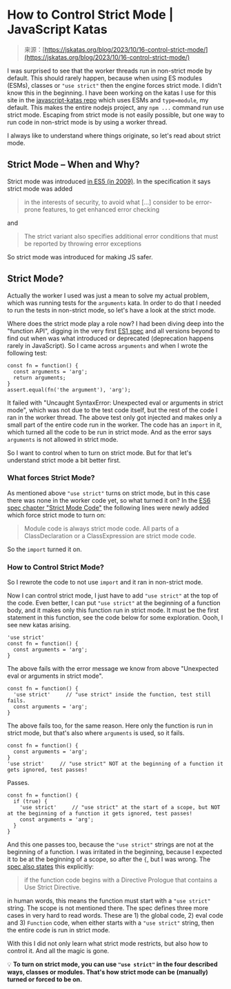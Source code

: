 <!--yml
category: 未分类
date: 2024-05-27 14:30:18
-->

# How to Control Strict Mode | JavaScript Katas

> 来源：[https://jskatas.org/blog/2023/10/16-control-strict-mode/](https://jskatas.org/blog/2023/10/16-control-strict-mode/)

I was surprised to see that the worker threads run in non-strict mode by default. This should rarely happen, because when using ES modules (ESMs), classes or `"use strict"` then the engine forces strict mode. I didn't know this in the beginning. I have been working on the katas I use for this site in the [javascript-katas repo](https://codeberg.org/wolframkriesing/javascript-katas) which uses ESMs and `type=module`, my default. This makes the entire nodejs project, any `npm ...` command run use strict mode. Escaping from strict mode is not easily possible, but one way to run code in non-strict mode is by using a worker thread.

I always like to understand where things originate, so let's read about strict mode.

## Strict Mode – When and Why?

Strict mode was introduced [in ES5 (in 2009)](https://262.ecma-international.org/5.1/#sec-4.2.2). In the specification it says strict mode was added

> in the interests of security, to avoid what [...] consider to be error-prone features, to get enhanced error checking

and

> The strict variant also specifies additional error conditions that must be reported by throwing error exceptions

So strict mode was introduced for making JS safer.

## Strict Mode?

Actually the worker I used was just a mean to solve my actual problem, which was running tests for the `arguments` kata. In order to do that I needed to run the tests in non-strict mode, so let's have a look at the strict mode.

Where does the strict mode play a role now? I had been diving deep into the "function API", digging in the very first [ES1 spec](https://www.ecma-international.org/wp-content/uploads/ECMA-262_1st_edition_june_1997.pdf) and all versions beyond to find out when was what introduced or deprecated (deprecation happens rarely in JavaScript). So I came across `arguments` and when I wrote the following test:

```
const fn = function() {
  const arguments = 'arg';
  return arguments;
}
assert.equal(fn('the argument'), 'arg'); 
```

It failed with "Uncaught SyntaxError: Unexpected eval or arguments in strict mode", which was not due to the test code itself, but the rest of the code I ran in the worker thread. The above test only got injected and makes only a small part of the entire code run in the worker. The code has an `import` in it, which turned all the code to be run in strict mode. And as the error says `arguments` is not allowed in strict mode.

So I want to control when to turn on strict mode. But for that let's understand strict mode a bit better first.

### What forces Strict Mode?

As mentioned above `"use strict"` turns on strict mode, but in this case there was none in the worker code yet, so what turned it on? In the [ES6 spec chapter "Strict Mode Code"](https://262.ecma-international.org/6.0/#sec-strict-mode-code) the following lines were newly added which force strict mode to turn on:

> Module code is always strict mode code.
> All parts of a ClassDeclaration or a ClassExpression are strict mode code.

So the `import` turned it on.

### How to Control Strict Mode?

So I rewrote the code to not use `import` and it ran in non-strict mode.

Now I can control strict mode, I just have to add `"use strict"` at the top of the code. Even better, I can put `"use strict"` at the beginning of a function body, and it makes only this function run in strict mode. It must be the first statement in this function, see the code below for some exploration. Oooh, I see new katas arising.

```
'use strict'
const fn = function() {
  const arguments = 'arg';
} 
```

The above fails with the error message we know from above "Unexpected eval or arguments in strict mode".

```
const fn = function() {
  'use strict'     // "use strict" inside the function, test still fails.
  const arguments = 'arg';
} 
```

The above fails too, for the same reason. Here only the function is run in strict mode, but that's also where `arguments` is used, so it fails.

```
const fn = function() {
  const arguments = 'arg';
}
'use strict'     // "use strict" NOT at the beginning of a function it gets ignored, test passes! 
```

Passes.

```
const fn = function() {
  if (true) {
    'use strict'     // "use strict" at the start of a scope, but NOT at the beginning of a function it gets ignored, test passes!
    const arguments = 'arg';
  }
} 
```

And this one passes too, because the `"use strict"` strings are not at the beginning of a function. I was irritated in the beginning, because I expected it to be at the beginning of a scope, so after the `{`, but I was wrong. The [spec also states](https://262.ecma-international.org/5.1/#sec-10.1.1) this explicitly:

> if the function code begins with a Directive Prologue that contains a Use Strict Directive.

in human words, this means the function must start with a `"use strict"` string. The scope is not mentioned there. The spec defines three more cases in very hard to read words. These are 1) the global code, 2) eval code and 3) `Function` code, when either starts with a `"use strict"` string, then the entire code is run in strict mode.

With this I did not only learn what strict mode restricts, but also how to control it. And all the magic is gone.

💡 **To turn on strict mode, you can use `"use strict"` in the four described ways, classes or modules. That's how strict mode can be (manually) turned or forced to be on.**